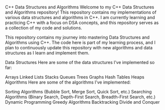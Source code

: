 C++ Data Structures and Algorithms
Welcome to my C++ Data Structures and Algorithms repository! This repository contains my implementations of various data structures and algorithms in C++. I am currently learning and practicing C++ with a focus on DSA concepts, and this repository serves as a collection of my code and solutions.

This repository contains my journey into mastering Data Structures and Algorithms using C++. The code here is part of my learning process, and I plan to continuously update this repository with new algorithms and data structures as I learn and implement them.

Data Structures
Here are some of the data structures I’ve implemented so far:

Arrays
Linked Lists
Stacks
Queues
Trees
Graphs
Hash Tables
Heaps
Algorithms
Here are some of the algorithms I’ve implemented:

Sorting Algorithms (Bubble Sort, Merge Sort, Quick Sort, etc.)
Searching Algorithms (Binary Search, Depth-First Search, Breadth-First Search, etc.)
Dynamic Programming
Greedy Algorithms
Backtracking
Divide and Conquer

